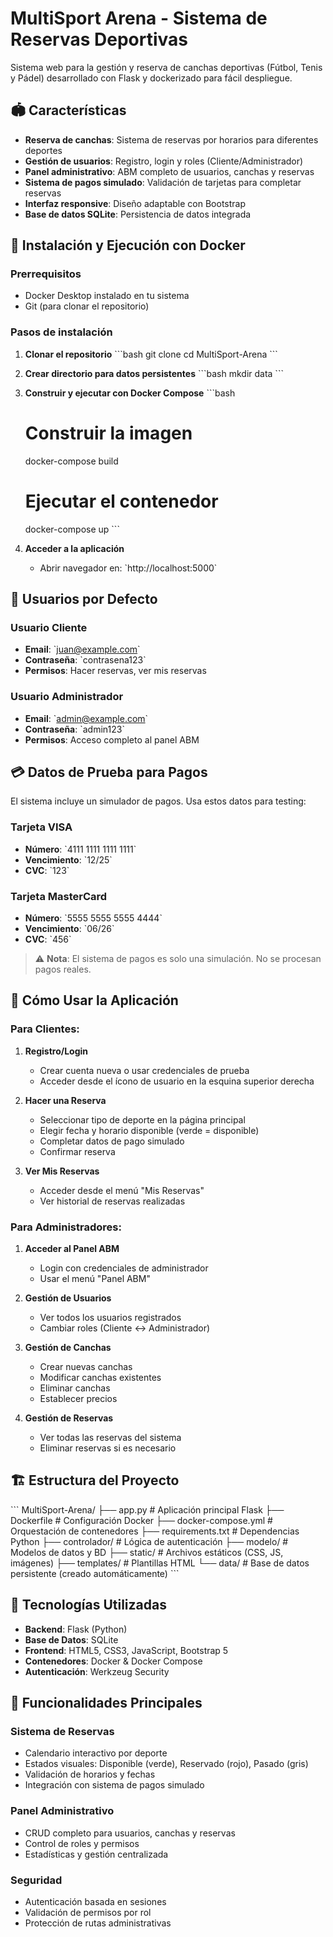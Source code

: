 # MultiSport Arena - Sistema de Reservas Deportivas

Sistema web para la gestión y reserva de canchas deportivas (Fútbol, Tenis y Pádel) desarrollado con Flask y dockerizado para fácil despliegue.

## 🏟️ Características

- **Reserva de canchas**: Sistema de reservas por horarios para diferentes deportes
- **Gestión de usuarios**: Registro, login y roles (Cliente/Administrador)
- **Panel administrativo**: ABM completo de usuarios, canchas y reservas
- **Sistema de pagos simulado**: Validación de tarjetas para completar reservas
- **Interfaz responsive**: Diseño adaptable con Bootstrap
- **Base de datos SQLite**: Persistencia de datos integrada

## 🚀 Instalación y Ejecución con Docker

### Prerrequisitos
- Docker Desktop instalado en tu sistema
- Git (para clonar el repositorio)

### Pasos de instalación

1. **Clonar el repositorio**
   \`\`\`bash
   git clone <url-del-repositorio>
   cd MultiSport-Arena
   \`\`\`

2. **Crear directorio para datos persistentes**
   \`\`\`bash
   mkdir data
   \`\`\`

3. **Construir y ejecutar con Docker Compose**
   \`\`\`bash
   # Construir la imagen
   docker-compose build
   
   # Ejecutar el contenedor
   docker-compose up
   \`\`\`

4. **Acceder a la aplicación**
   - Abrir navegador en: \`http://localhost:5000\`


## 👥 Usuarios por Defecto

### Usuario Cliente
- **Email**: \`juan@example.com\`
- **Contraseña**: \`contrasena123\`
- **Permisos**: Hacer reservas, ver mis reservas

### Usuario Administrador
- **Email**: \`admin@example.com\`
- **Contraseña**: \`admin123\`
- **Permisos**: Acceso completo al panel ABM

## 💳 Datos de Prueba para Pagos

El sistema incluye un simulador de pagos. Usa estos datos para testing:

### Tarjeta VISA
- **Número**: \`4111 1111 1111 1111\`
- **Vencimiento**: \`12/25\`
- **CVC**: \`123\`

### Tarjeta MasterCard
- **Número**: \`5555 5555 5555 4444\`
- **Vencimiento**: \`06/26\`
- **CVC**: \`456\`

> ⚠️ **Nota**: El sistema de pagos es solo una simulación. No se procesan pagos reales.

## 🎯 Cómo Usar la Aplicación

### Para Clientes:

1. **Registro/Login**
   - Crear cuenta nueva o usar credenciales de prueba
   - Acceder desde el ícono de usuario en la esquina superior derecha

2. **Hacer una Reserva**
   - Seleccionar tipo de deporte en la página principal
   - Elegir fecha y horario disponible (verde = disponible)
   - Completar datos de pago simulado
   - Confirmar reserva

3. **Ver Mis Reservas**
   - Acceder desde el menú "Mis Reservas"
   - Ver historial de reservas realizadas

### Para Administradores:

1. **Acceder al Panel ABM**
   - Login con credenciales de administrador
   - Usar el menú "Panel ABM"

2. **Gestión de Usuarios**
   - Ver todos los usuarios registrados
   - Cambiar roles (Cliente ↔ Administrador)

3. **Gestión de Canchas**
   - Crear nuevas canchas
   - Modificar canchas existentes
   - Eliminar canchas
   - Establecer precios

4. **Gestión de Reservas**
   - Ver todas las reservas del sistema
   - Eliminar reservas si es necesario

## 🏗️ Estructura del Proyecto

\`\`\`
MultiSport-Arena/
├── app.py                 # Aplicación principal Flask
├── Dockerfile            # Configuración Docker
├── docker-compose.yml    # Orquestación de contenedores
├── requirements.txt      # Dependencias Python
├── controlador/          # Lógica de autenticación
├── modelo/              # Modelos de datos y BD
├── static/              # Archivos estáticos (CSS, JS, imágenes)
├── templates/           # Plantillas HTML
└── data/               # Base de datos persistente (creado automáticamente)
\`\`\`

## 🔧 Tecnologías Utilizadas

- **Backend**: Flask (Python)
- **Base de Datos**: SQLite
- **Frontend**: HTML5, CSS3, JavaScript, Bootstrap 5
- **Contenedores**: Docker & Docker Compose
- **Autenticación**: Werkzeug Security

## 📱 Funcionalidades Principales

### Sistema de Reservas
- Calendario interactivo por deporte
- Estados visuales: Disponible (verde), Reservado (rojo), Pasado (gris)
- Validación de horarios y fechas
- Integración con sistema de pagos simulado

### Panel Administrativo
- CRUD completo para usuarios, canchas y reservas
- Control de roles y permisos
- Estadísticas y gestión centralizada

### Seguridad
- Autenticación basada en sesiones
- Validación de permisos por rol
- Protección de rutas administrativas
